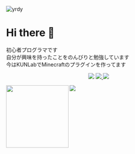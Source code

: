 ![yrdy](https://user-images.githubusercontent.com/83911430/125151713-02456600-e183-11eb-8ec6-372387428271.png)
# Hi there 👋
初心者プログラマです  
自分が興味を持ったことをのんびりと勉強しています  
今はKUNLabでMinecraftのプラグインを作ってます

<p align="center">
  <a href="https://github.com/TeamKun">
    <img src="https://img.shields.io/static/v1?label=&message=KUN Lab&color=24292E&style=flat-square&logo=github&logoColor=white"></a>
  <a href="https://twitter.com/stcYps7"> 
    <img src="https://img.shields.io/static/v1?label=&message=stcYps7&color=blue&style=flat-square&logo=twitter&logoColor=white">
  </a> 
  <a href="https://discord.com/app"><img src="https://img.shields.io/static/v1?label=&message=わいぷす#0120&color=6F85D3&style=flat-square&logo=discord&logoColor=white"></a>
</p>  

<div>
  <img height="170" align="left" src="https://github-readme-stats.vercel.app/api?username=stcYps&show_icons=true&count_private=true&include_all_commits=true" />
  <img src="https://github-readme-stats.vercel.app/api/top-langs/?username=stcYps&layout=compact" />
</div>
